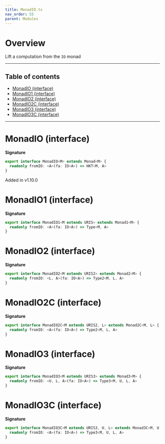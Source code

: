 ```yaml
---
title: MonadIO.ts
nav_order: 55
parent: Modules
---
```


# Overview

Lift a computation from the `IO` monad

---

<h2 class="text-delta">Table of contents</h2>

- [MonadIO (interface)](#monadio-interface)
- [MonadIO1 (interface)](#monadio1-interface)
- [MonadIO2 (interface)](#monadio2-interface)
- [MonadIO2C (interface)](#monadio2c-interface)
- [MonadIO3 (interface)](#monadio3-interface)
- [MonadIO3C (interface)](#monadio3c-interface)

---

# MonadIO (interface)

**Signature**

```ts
export interface MonadIO<M> extends Monad<M> {
  readonly fromIO: <A>(fa: IO<A>) => HKT<M, A>
}
```

Added in v1.10.0

# MonadIO1 (interface)

**Signature**

```ts
export interface MonadIO1<M extends URIS> extends Monad1<M> {
  readonly fromIO: <A>(fa: IO<A>) => Type<M, A>
}
```

# MonadIO2 (interface)

**Signature**

```ts
export interface MonadIO2<M extends URIS2> extends Monad2<M> {
  readonly fromIO: <L, A>(fa: IO<A>) => Type2<M, L, A>
}
```

# MonadIO2C (interface)

**Signature**

```ts
export interface MonadIO2C<M extends URIS2, L> extends Monad2C<M, L> {
  readonly fromIO: <A>(fa: IO<A>) => Type2<M, L, A>
}
```

# MonadIO3 (interface)

**Signature**

```ts
export interface MonadIO3<M extends URIS3> extends Monad3<M> {
  readonly fromIO: <U, L, A>(fa: IO<A>) => Type3<M, U, L, A>
}
```

# MonadIO3C (interface)

**Signature**

```ts
export interface MonadIO3C<M extends URIS3, U, L> extends Monad3C<M, U, L> {
  readonly fromIO: <A>(fa: IO<A>) => Type3<M, U, L, A>
}
```
